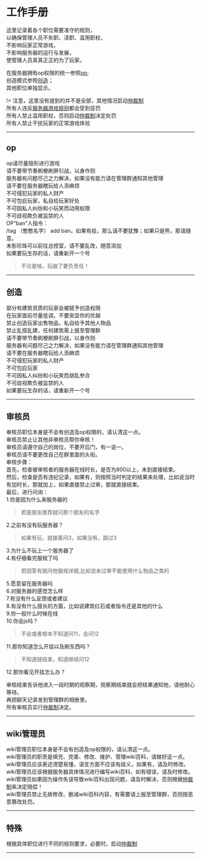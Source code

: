 # 工作手册

这里记录着各个职位需要准守的规则，  
以确保管理人员不失职、渎职、滥用职权，  
不影响玩家正常游戏，  
不影响服务器的运行与发展，  
使管理人员真真正正的为了玩家。

在服务器拥有op权限的统一参照[op](rule/workrule.md#op);  
创造模式参照[创造](rule/workrule.md#创造)；  
其他职位单独显示。

!> 注意，这里没有提到的并不是全部，其他情况启动[仲裁制](rule/trial.md)  
所有人违反[服务器游戏规则](rule/gamerule.md)都会受到惩罚  
所有人禁止滥用职权，否则启动[仲裁制](rule/trial.md)决定处罚  
所有人禁止干扰玩家的正常游戏体验

* * *

## op

op请尽量隐形进行游戏  
请不要带节奏刷梗刷屏引战，以身作则  
服务器有问题尽己之力解决，如果没有能力请在管理群通知其他管理  
请不要在服务器瞎玩给人添麻烦  
不可侵犯玩家的私人财产  
不可包庇玩家，私自给玩家好处  
不可因私人纠纷和小玩笑而动用权限  
不可歧视欺负被监禁的人  
OP“ban”人指令：  
/tag （憨憨名字） add ban，如果有挂，那么请不要犹豫；如果只是熊，那请随意。  
末影珍珠可以前往总控室，请不要乱改，随意添加  
如果要玩生存的话，请重新开一个号  
> 不论是啥，玩崩了要负责任！

* * *

## 创造

部分有建筑资质的玩家会被赋予创造权限  
在玩家面前尽量低调，不要突显你的优越  
禁止创造玩家出售物品，私自给予其他人物品  
禁止乱搭乱建，任何建筑需上报至管理群  
请不要带节奏刷梗刷屏引战，以身作则  
服务器有问题尽己之力解决，如果没有能力请在管理群通知其他管理  
请不要在服务器瞎玩给人添麻烦  
不可侵犯玩家的私人财产  
不可包庇玩家  
不可因私人纠纷和小玩笑而胡乱参合  
不可歧视欺负被监禁的人  
如果要玩生存的话，请重新开一个号  

* * *

## 审核员

审核员职位本身是不会有创造及op权限的，请认清这一点。  
审核员禁止让其他非审核员帮你审核！  
审核员请遵守自己的岗位，不要开后门，有一说一。  
审核员请不要更改自己在群里面的头衔。  
审核步骤：  
首先，检查被审核者的服务器在线时长，是否为800以上，未到直接结束。  
然后，检查是否有违纪记录，如果有，则按照当时判定的结果来处理，比如说当时有加时长，那就加上，如果直接禁止过审，那就直接结束。  
最后，进行问询：  
1.你是因为什么来服务器的  

> 若是朋友推荐就问那个朋友的名字

2.之前有没有玩服务器？  

> 如果有玩，就接着问3，如果没有，跳过3

3.为什么不玩上一个服务器了  
4.有仔细看完服规了吗  

> 若回答有就问他服规详细,比如说未过审不能使用什么物品之类的

5.愿意留在服务器吗  
6.对服务器的感觉怎么样  
7.有没有什么反馈或者建议  
8.有没有什么擅长的方面，比如说建筑红石或者指令还是其他的什么  
9.你一般什么时候在线  
10.你会js吗？

> 不会或者根本不知道问11，会问12

11.那你知道怎么开挂以及刷东西吗？

> 不知道就结束，知道继续问12

12.那你看见开挂怎么办？

审核结束告诉他进入一段时期的观察期，观察期结束就会把结果通知他，请他耐心等待。  
再把聊天记录发到管理群的相册里。  
所有审核员实行[仲裁制](rule/trial.md)决定。  

* * *

## wiki管理员

wiki管理员职位本身是不会有创造及op权限的，请认清这一点。  
wiki管理员的职责是填充、完善、修改、维护、管理wiki百科，请做好这一点。  
wiki管理员应该表述清楚易懂，语言方面不应该有歧义，如果有，请及时修改。  
wiki管理员应该根据服务器具体情况进行编写wiki百科，如有错误，请及时修改。  
wiki管理员如果因为操作失误导致wiki百科出现问题，请及时解决，否则根据[仲裁制](rule/trial.md)来决定赔偿！  
wiki管理员禁止无故修改、删减wiki百科内容，有需要请上报至管理群，否则按恶意篡改处罚。

* * *

## 特殊

根据具体职位进行不同的规则要求，必要时，启动[仲裁制](rule/trial.md)

* * *
